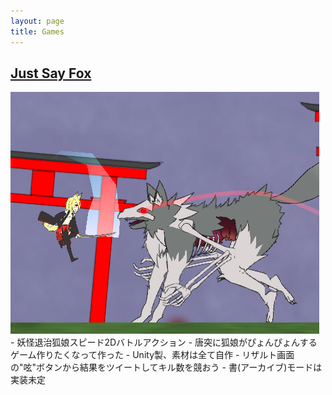 ```yaml
---
layout: page
title: Games
---
```


## <a href="/justsayfox">Just Say Fox</a>
<img src="/images/justsayfox.png">
 - 妖怪退治狐娘スピード2Dバトルアクション
 - 唐突に狐娘がぴょんぴょんするゲーム作りたくなって作った
 - Unity製、素材は全て自作
 - リザルト画面の"呟"ボタンから結果をツイートしてキル数を競おう
 - 書(アーカイブ)モードは実装未定